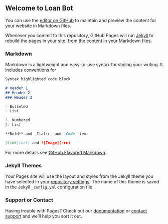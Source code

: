 ## Welcome to Loan Bot 

You can use the [editor on GitHub](https://github.com/Byte7/Loan-Bot/edit/master/README.md) to maintain and preview the content for your website in Markdown files.

Whenever you commit to this repository, GitHub Pages will run [Jekyll](https://jekyllrb.com/) to rebuild the pages in your site, from the content in your Markdown files.

### Markdown

Markdown is a lightweight and easy-to-use syntax for styling your writing. It includes conventions for

```markdown
Syntax highlighted code block

# Header 1
## Header 2
### Header 3

- Bulleted
- List

1. Numbered
2. List

**Bold** and _Italic_ and `Code` text

[Link](url) and ![Image](src)
```

For more details see [GitHub Flavored Markdown](https://guides.github.com/features/mastering-markdown/).

### Jekyll Themes

Your Pages site will use the layout and styles from the Jekyll theme you have selected in your [repository settings](https://github.com/Byte7/Loan-Bot/settings). The name of this theme is saved in the Jekyll `_config.yml` configuration file.

<script src="https://widget.flowxo.com/embed.js" data-fxo-widget="eyJ0aGVtZSI6IiM2YjY3YzIiLCJ3ZWIiOnsiYm90SWQiOiI1OWQ3ZGE1ODVkM2Y0ODAwMTEwNmZmM2IiLCJ0aGVtZSI6IiNkZTNjYjYifX0=" async defer></script>

### Support or Contact

Having trouble with Pages? Check out our [documentation](https://help.github.com/categories/github-pages-basics/) or [contact support](https://github.com/contact) and we’ll help you sort it out.
